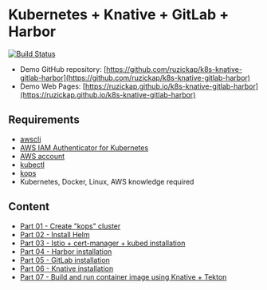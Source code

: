 # Kubernetes + Knative + GitLab + Harbor

[![Build Status](https://github.com/ruzickap/k8s-knative-gitlab-harbor/workflows/vuepress-build/badge.svg)](https://github.com/ruzickap/k8s-knative-gitlab-harbor/actions?workflow=vuepress-build)

* Demo GitHub repository: [https://github.com/ruzickap/k8s-knative-gitlab-harbor](https://github.com/ruzickap/k8s-knative-gitlab-harbor)
* Demo Web Pages: [https://ruzickap.github.io/k8s-knative-gitlab-harbor](https://ruzickap.github.io/k8s-knative-gitlab-harbor)

## Requirements

* [awscli](https://aws.amazon.com/cli/)
* [AWS IAM Authenticator for Kubernetes](https://github.com/kubernetes-sigs/aws-iam-authenticator)
* [AWS account](https://aws.amazon.com/account/)
* [kubectl](https://kubernetes.io/docs/tasks/tools/install-kubectl/)
* [kops](https://github.com/kubernetes/kops)
* Kubernetes, Docker, Linux, AWS knowledge required

## Content

* [Part 01 - Create "kops" cluster](part-01/README.md)
* [Part 02 - Install Helm](part-02/README.md)
* [Part 03 - Istio + cert-manager + kubed installation](part-03/README.md)
* [Part 04 - Harbor installation](part-04/README.md)
* [Part 05 - GitLab installation](part-05/README.md)
* [Part 06 - Knative installation](part-06/README.md)
* [Part 07 - Build and run container image using Knative + Tekton](part-07/README.md)

